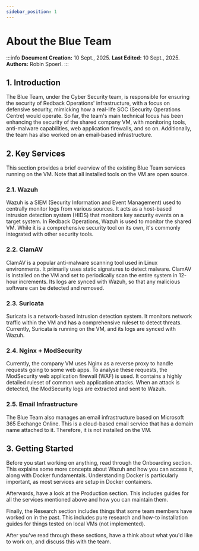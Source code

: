```yaml
---
sidebar_position: 1
---
```


# About the Blue Team

:::info
**Document Creation:** 10 Sept., 2025. **Last Edited:** 10 Sept., 2025. **Authors:** Robin Spoerl.
:::

## 1. Introduction 

The Blue Team, under the Cyber Security team, is responsible for ensuring the security of Redback Operations' infrastructure, with a focus on defensive security, mimicking how a real-life SOC (Security Operations Centre) would operate. So far, the team's main technical focus has been enhancing the security of the shared company VM, with monitoring tools, anti-malware capabilities, web application firewalls, and so on. Additionally, the team has also worked on an email-based infrastructure.

## 2. Key Services

This section provides a brief overview of the existing Blue Team services running on the VM. Note that all installed tools on the VM are open source. 

### 2.1. Wazuh ###

Wazuh is a SIEM (Security Information and Event Management) used to centrally monitor logs from various sources. It acts as a host-based intrusion detection system (HIDS) that monitors key security events on a target system. In Redback Operations, Wazuh is used to monitor the shared VM. While it is a comprehensive security tool on its own, it's commonly integrated with other security tools. 

### 2.2. ClamAV ###

ClamAV is a popular anti-malware scanning tool used in Linux environments. It primarily uses static signatures to detect malware. ClamAV is installed on the VM and set to periodically scan the entire system in 12-hour increments. Its logs are synced with Wazuh, so that any malicious software can be detected and removed. 

### 2.3. Suricata ###

Suricata is a network-based intrusion detection system. It monitors network traffic within the VM and has a comprehensive ruleset to detect threats. Currently, Suricata is running on the VM, and its logs are synced with Wazuh. 

### 2.4. Nginx + ModSecurity ###

Currently, the company VM uses Nginx as a reverse proxy to handle requests going to some web apps. To analyse these requests, the ModSecurity web application firewall (WAF) is used. It contains a highly detailed ruleset of common web application attacks. When an attack is detected, the ModSecurity logs are extracted and sent to Wazuh. 

### 2.5. Email Infrastructure ###

The Blue Team also manages an email infrastructure based on Microsoft 365 Exchange Online. This is a cloud-based email service that has a domain name attached to it. Therefore, it is not installed on the VM.

## 3. Getting Started

Before you start working on anything, read through the Onboarding section. This explains some more concepts about Wazuh and how you can access it, along with Docker fundamentals. Understanding Docker is particularly important, as most services are setup in Docker containers. 

Afterwards, have a look at the Production section. This includes guides for all the services mentioned above and how you can maintain them. 

Finally, the Research section includes things that some team members have worked on in the past. This includes pure research and how-to installation guides for things tested on local VMs (not implemented).

After you've read through these sections, have a think about what you'd like to work on, and discuss this with the team. 








